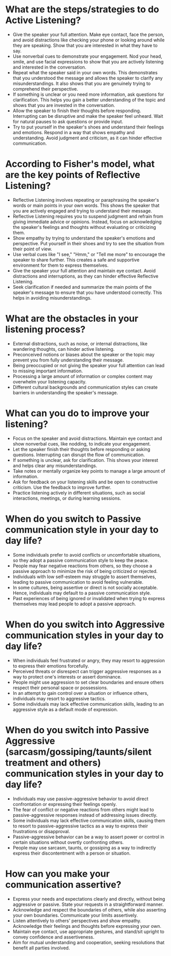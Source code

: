 # What are the steps/strategies to do Active Listening?
* Give the speaker your full attention. Make eye contact, face the person, and avoid distractions like checking your phone or looking around while they are speaking. Show that you are interested in what they have to say.
* Use nonverbal cues to demonstrate your engagement. Nod your head, smile, and use facial expressions to show that you are actively listening and interested in the conversation.
* Repeat what the speaker said in your own words. This demonstrates that you understood the message and allows the speaker to clarify any misunderstandings. It also shows that you are genuinely trying to comprehend their perspective.
* If something is unclear or you need more information, ask questions for clarification. This helps you gain a better understanding of the topic and shows that you are invested in the conversation.
* Allow the speaker to finish their thoughts before responding. Interrupting can be disruptive and make the speaker feel unheard. Wait for natural pauses to ask questions or provide input.
* Try to put yourself in the speaker's shoes and understand their feelings and emotions. Respond in a way that shows empathy and understanding. Avoid judgment and criticism, as it can hinder effective communication.

# According to Fisher's model, what are the key points of Reflective Listening?
* Reflective Listening involves repeating or paraphrasing the speaker's words or main points in your own words. This shows the speaker that you are actively engaged and trying to understand their message.
* Reflective Listening requires you to suspend judgment and refrain from giving immediate advice or opinions. Instead, focus on acknowledging the speaker's feelings and thoughts without evaluating or criticizing them.
* Show empathy by trying to understand the speaker's emotions and perspective. Put yourself in their shoes and try to see the situation from their point of view.
* Use verbal cues like "I see," "Hmm," or "Tell me more" to encourage the speaker to share further. This creates a safe and supportive environment for them to express themselves.
* Give the speaker your full attention and maintain eye contact. Avoid distractions and interruptions, as they can hinder effective Reflective Listening.
* Seek clarification if needed and summarize the main points of the speaker's message to ensure that you have understood correctly. This helps in avoiding misunderstandings.

# What are the obstacles in your listening process?
* External distractions, such as noise, or internal distractions, like wandering thoughts, can hinder active listening.
* Preconceived notions or biases about the speaker or the topic may prevent you from fully understanding their message.
* Being preoccupied or not giving the speaker your full attention can lead to missing important information.
* Processing a large amount of information or complex content may overwhelm your listening capacity.
*  Different cultural backgrounds and communication styles can create barriers in understanding the speaker's message.
  
# What can you do to improve your listening?
* Focus on the speaker and avoid distractions. Maintain eye contact and show nonverbal cues, like nodding, to indicate your engagement.
*  Let the speaker finish their thoughts before responding or asking questions. Interrupting can disrupt the flow of communication.
*  If something is unclear, ask for clarification. This shows your interest and helps clear any misunderstandings.
*   Take notes or mentally organize key points to manage a large amount of information.
*   Ask for feedback on your listening skills and be open to constructive criticism. Use the feedback to improve further.
*   Practice listening actively in different situations, such as social interactions, meetings, or during learning sessions.

# When do you switch to Passive communication style in your day to day life?
*  Some individuals prefer to avoid conflicts or uncomfortable situations, so they adopt a passive communication style to keep the peace.
*  People may fear negative reactions from others, so they choose a passive approach to minimize the risk of being criticized or rejected.
*  Individuals with low self-esteem may struggle to assert themselves, leading to passive communication to avoid feeling vulnerable.
*  In some cultures, being assertive or direct is not socially acceptable. Hence, individuals may default to a passive communication style.
*  Past experiences of being ignored or invalidated when trying to express themselves may lead people to adopt a passive approach.

# When do you switch into Aggressive communication styles in your day to day life?
* When individuals feel frustrated or angry, they may resort to aggression to express their emotions forcefully.
* Perceived threats or disrespect can trigger aggressive responses as a way to protect one's interests or assert dominance.
* People might use aggression to set clear boundaries and ensure others respect their personal space or possessions.
* In an attempt to gain control over a situation or influence others, individuals may resort to aggressive tactics.
* Some individuals may lack effective communication skills, leading to an aggressive style as a default mode of expression.

# When do you switch into Passive Aggressive (sarcasm/gossiping/taunts/silent treatment and others) communication styles in your day to day life?
* Individuals may use passive-aggressive behavior to avoid direct confrontation or expressing their feelings openly.
* The fear of conflict or negative reactions from others might lead to passive-aggressive responses instead of addressing issues directly.
* Some individuals may lack effective communication skills, causing them to resort to passive-aggressive tactics as a way to express their frustrations or disapproval.
* Passive-aggressive behavior can be a way to assert power or control in certain situations without overtly confronting others.
* People may use sarcasm, taunts, or gossiping as a way to indirectly express their discontentment with a person or situation.

# How can you make your communication assertive? 
* Express your needs and expectations clearly and directly, without being aggressive or passive. State your requests in a straightforward manner.
* Acknowledge and respect the boundaries of others, while also asserting your own boundaries. Communicate your limits assertively.
* Listen attentively to others' perspectives and show empathy. Acknowledge their feelings and thoughts before expressing your own.
* Maintain eye contact, use appropriate gestures, and stand/sit upright to convey confidence and assertiveness.
* Aim for mutual understanding and cooperation, seeking resolutions that benefit all parties involved.
